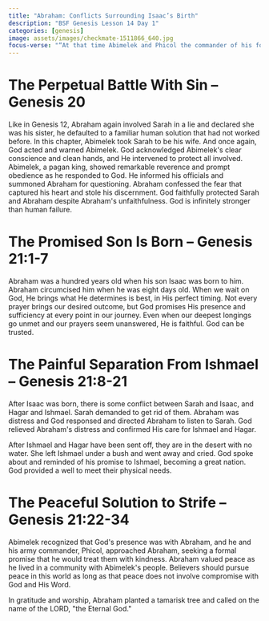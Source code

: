 ```yaml
---
title: "Abraham: Conflicts Surrounding Isaac’s Birth"
description: "BSF Genesis Lesson 14 Day 1"
categories: [genesis]
image: assets/images/checkmate-1511866_640.jpg
focus-verse: "“At that time Abimelek and Phicol the commander of his forcessaid to Abraham, ‘God is with you in everything you do.’” – Genesis 21:22"
---
```


# The Perpetual Battle With Sin – Genesis 20 

Like in Genesis 12, Abraham again involved Sarah in a lie and declared she was his sister, he defaulted to a familiar human solution that had not worked before. In this chapter, Abimelek took Sarah to be his wife. And once again, God acted and warned Abimelek. God acknowledged Abimelek's clear conscience and clean hands, and He intervened to protect all involved. Abimelek, a pagan king, showed remarkable reverence and prompt obedience as he responded to God. He informed his officials and summoned Abraham for questioning. Abraham confessed the fear that captured his heart and stole his discernment. God faithfully protected Sarah and Abraham despite Abraham's unfaithfulness. God is infinitely stronger than human failure.

# The Promised Son Is Born – Genesis 21:1-7 

Abraham was a hundred years old when his son Isaac was born to him. Abraham circumcised him when he was eight days old. When we wait on God, He brings what He determines is best, in His perfect timing. Not every prayer brings our desired outcome, but God promises His presence and sufficiency at every point in our journey. Even when our deepest longings go unmet and our prayers seem unanswered, He is faithful. God can be trusted.

# The Painful Separation From Ishmael – Genesis 21:8-21 

After Isaac was born, there is some conflict between Sarah and Isaac, and Hagar and Ishmael. Sarah demanded to get rid of them. Abraham was distress and God responsed and directed Abraham to listen to Sarah. God relieved Abraham's distress and confirmed His care for Ishmael and Hagar.

After Ishmael and Hagar have been sent off, they are in the desert with no water. She left Ishmael under a bush and went away and cried. God spoke about and reminded of his promise to Ishmael, becoming a great nation. God provided a well to meet their physical needs. 

# The Peaceful Solution to Strife – Genesis 21:22-34 

Abimelek recognized that God's presence was with Abraham, and he and his army commander, Phicol, approached Abraham, seeking a formal promise that he would treat them with kindness. Abraham valued peace as he lived in a community with Abimelek's people. Believers should pursue peace in this world as long as that peace does not involve compromise with God and His Word.

In gratitude and worship, Abraham planted a tamarisk tree and called on the name of the LORD, "the Eternal God."
